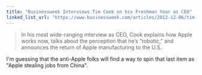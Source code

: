 ```yaml
---
title: "Businessweek Interviews Tim Cook on his Freshman Year as CEO"
linked_list_url: "https://www.businessweek.com/articles/2012-12-06/tim-cooks-freshman-year-the-apple-ceo-speaks"
---
```

<blockquote><p>
  In his most wide-ranging interview as CEO, Cook explains how Apple works now, talks about the perception that he’s “robotic,” and announces the return of Apple manufacturing to the U.S.
</p></blockquote>
<p>I'm guessing that the anti-Apple folks will find a way to spin that last item as "Apple stealing jobs from China".</p>
